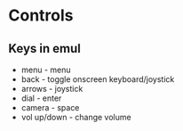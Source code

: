 # Controls #

## Keys in emul ##
  * menu        - menu
  * back        - toggle onscreen keyboard/joystick
  * arrows      - joystick
  * dial        - enter
  * camera      - space
  * vol up/down - change volume